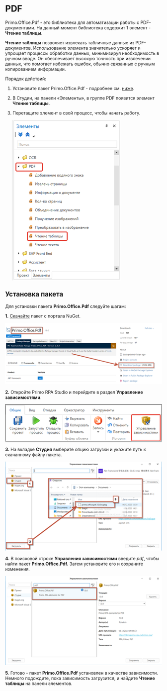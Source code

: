 # PDF

Primo.Office.Pdf - это библиотека для автоматизации работы с PDF-документами. На данный момент библиотека содержит 1 элемент - **Чтение таблицы**.

**Чтение таблицы** позволяет извлекать табличные данные из PDF-документов. Использование элемента значительно ускоряет и упрощает процессы обработки данных, минимизируя необходимость в ручном вводе. Он обеспечивает высокую точность при извлечении данных, что помогает избежать ошибок, обычно связанных с ручным копированием информации.

Порядок действий:
1. Установите пакет Primo.Office.Pdf - подробнее см. [ниже](https://docs.primo-rpa.ru/primo-rpa/g_elements/el_extra/els_pdf#ustanovka-paketa).
2. В Студии, на панели «Элементы», в группе PDF появится элемент **Чтение таблицы**.
3. Перетащите элемент в свой процесс, чтобы начать работу.

   ![](../../../resources/activities/extra/pdf/pdf-wf-gettable.png) 

## Установка пакета

Для установки пакета **Primo.Office.Pdf** следуйте шагам:

**1.** [Скачайте](https://www.nuget.org/packages/Primo.Office.Pdf/#readme-body-tab) пакет с портала NuGet.

![](../../../resources/activities/extra/pdf/download-pack.png)

**2.** Откройте Primo  RPA Studio и перейдите в раздел **Управление зависимостями**.

![](../../../resources/activities/extra/pdf/button-dependency-manager.png)

**3.** На вкладке **Студия** выберите опцию загрузки и укажите путь к скачанному файлу пакета.

![](../../../resources/activities/extra/pdf/package.png)


**4.** В поисковой строке **Управления зависимостями** введите *pdf*, чтобы найти пакет **Primo.Office.Pdf.** Затем установите его и сохраните изменения. 

![](../../../resources/activities/extra/pdf/after-browse.png)

**5**. Готово - пакет **Primo.Office.Pdf** установлен в качестве зависимости. Немного подождите, пока зависимость загрузится, и найдите **Чтение таблицы** на панели элементов.


